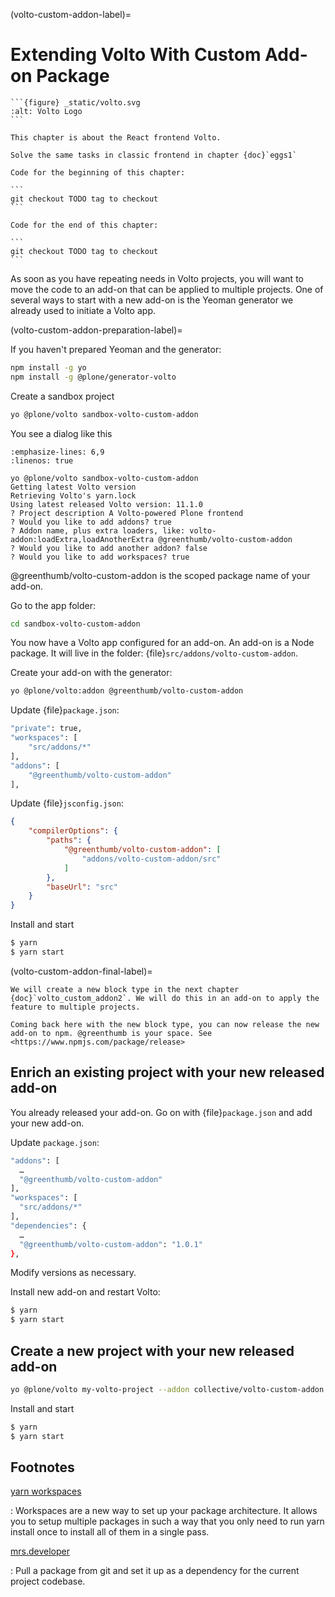 (volto-custom-addon-label)=

# Extending Volto With Custom Add-on Package

````{sidebar} Volto chapter
```{figure} _static/volto.svg
:alt: Volto Logo
```

This chapter is about the React frontend Volto.

Solve the same tasks in classic frontend in chapter {doc}`eggs1`
````

~~~{sidebar} Get the code! ({doc}`More info <code>`)
Code for the beginning of this chapter:

```
git checkout TODO tag to checkout
```

Code for the end of this chapter:

```
git checkout TODO tag to checkout
```
~~~

As soon as you have repeating needs in Volto projects, you will want to move the code to an add-on that can be applied to multiple projects. One of several ways to start with a new add-on is the Yeoman generator we already used to initiate a Volto app.

(volto-custom-addon-preparation-label)=

If you haven't prepared Yeoman and the generator:

```bash
npm install -g yo
npm install -g @plone/generator-volto
```

Create a sandbox project

```bash
yo @plone/volto sandbox-volto-custom-addon
```

You see a dialog like this

```{code-block} console
:emphasize-lines: 6,9
:linenos: true

yo @plone/volto sandbox-volto-custom-addon
Getting latest Volto version
Retrieving Volto's yarn.lock
Using latest released Volto version: 11.1.0
? Project description A Volto-powered Plone frontend
? Would you like to add addons? true
? Addon name, plus extra loaders, like: volto-addon:loadExtra,loadAnotherExtra @greenthumb/volto-custom-addon
? Would you like to add another addon? false
? Would you like to add workspaces? true
```

@greenthumb/volto-custom-addon is the scoped package name of your add-on.

Go to the app folder:

```bash
cd sandbox-volto-custom-addon
```

You now have a Volto app configured for an add-on. An add-on is a Node package. It will live in the folder: {file}`src/addons/volto-custom-addon`.

Create your add-on with the generator:

```bash
yo @plone/volto:addon @greenthumb/volto-custom-addon
```

Update {file}`package.json`:

```bash
"private": true,
"workspaces": [
    "src/addons/*"
],
"addons": [
    "@greenthumb/volto-custom-addon"
],
```

Update {file}`jsconfig.json`:

```json
{
    "compilerOptions": {
        "paths": {
            "@greenthumb/volto-custom-addon": [
                "addons/volto-custom-addon/src"
            ]
        },
        "baseUrl": "src"
    }
}
```

Install and start

```bash
$ yarn
$ yarn start
```

(volto-custom-addon-final-label)=

```{admonition} Step to the next chapter and come back here for a release.
We will create a new block type in the next chapter {doc}`volto_custom_addon2`. We will do this in an add-on to apply the feature to multiple projects.
```

```{NOTE}
Coming back here with the new block type, you can now release the new add-on to npm. @greenthumb is your space. See <https://www.npmjs.com/package/release>
```

## Enrich an existing project with your new released add-on

You already released your add-on. Go on with {file}`package.json` and add your new add-on.

Update `package.json`:

```bash
"addons": [
  …
  "@greenthumb/volto-custom-addon"
],
"workspaces": [
  "src/addons/*"
],
"dependencies": {
  …
  "@greenthumb/volto-custom-addon": "1.0.1"
},
```

Modify versions as necessary.

Install new add-on and restart Volto:

```bash
$ yarn
$ yarn start
```

## Create a new project with your new released add-on

```bash
yo @plone/volto my-volto-project --addon collective/volto-custom-addon
```

Install and start

```bash
$ yarn
$ yarn start
```

## Footnotes

[yarn workspaces](https://classic.yarnpkg.com/en/docs/workspaces/)

: Workspaces are a new way to set up your package architecture. It allows you to setup multiple packages in such a way that you only need to run yarn install once to install all of them in a single pass.

[mrs.developer](https://www.npmjs.com/package/mrs-developer)

: Pull a package from git and set it up as a dependency for the current project codebase.
